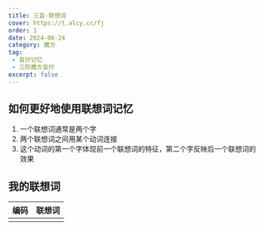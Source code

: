 ```yaml
---
title: 三盲-联想词
cover: https://t.alcy.cc/fj
order: 1
date: 2024-06-24
category: 魔方
tag: 
 - 盲拧记忆
 - 三阶魔方盲拧
excerpt: false
---
```


## 如何更好地使用联想词记忆

1. 一个联想词通常是两个字
2. 两个联想词之间用某个动词连接
3. 这个动词的第一个字体现前一个联想词的特征，第二个字反映后一个联想词的效果

## 我的联想词

|编码|联想词|
|---|---|
|||
